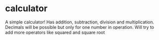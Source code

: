 # calculator
A simple calculator! Has addition, subtraction, division and multiplication. Decimals will be possible but only for one number in operation. Will try to add more operators like squared and square root
